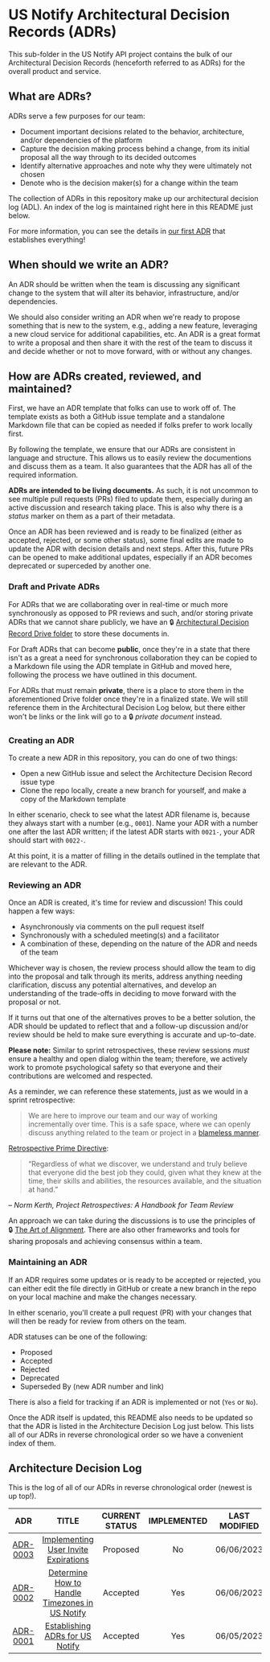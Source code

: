 # US Notify Architectural Decision Records (ADRs)

This sub-folder in the US Notify API project contains the bulk of our
Architectural Decision Records (henceforth referred to as ADRs) for the overall
product and service.


## What are ADRs?

ADRs serve a few purposes for our team:

- Document important decisions related to the behavior, architecture, and/or
  dependencies of the platform
- Capture the decision making process behind a change, from its initial proposal
  all the way through to its decided outcomes
- Identify alternative approaches and note why they were ultimately not chosen
- Denote who is the decision maker(s) for a change within the team

The collection of ADRs in this repository make up our architectural decision log
(ADL).  An index of the log is maintained right here in this README just below.

For more information, you can see the details in
[our first ADR](./0001-establishing-adrs-for-us-notify.md) that establishes
everything!


## When should we write an ADR?

An ADR should be written when the team is discussing any significant change to
the system that will alter its behavior, infrastructure, and/or dependencies.

We should also consider writing an ADR when we're ready to propose something
that is new to the system, e.g., adding a new feature, leveraging a new cloud
service for additional capabilities, etc.  An ADR is a great format to write a
proposal and then share it with the rest of the team to discuss it and decide
whether or not to move forward, with or without any changes.


## How are ADRs created, reviewed, and maintained?

First, we have an ADR template that folks can use to work off of.  The template
exists as both a GitHub issue template and a standalone Markdown file that can
be copied as needed if folks prefer to work locally first.

By following the template, we ensure that our ADRs are consistent in language
and structure.  This allows us to easily review the documentions and discuss
them as a team.  It also guarantees that the ADR has all of the required
information.

**ADRs are intended to be living documents.**  As such, it is not uncommon to
see multiple pull requests (PRs) filed to update them, especially during an
active discussion and research taking place.  This is also why there is a
*status* marker on them as a part of their metadata.

Once an ADR has been reviewed and is ready to be finalized (either as accepted,
rejected, or some other status), some final edits are made to update the ADR
with decision details and next steps.  After this, future PRs can be opened to
make additional updates, especially if an ADR becomes deprecated or superceded
by another one.


### Draft and Private ADRs

For ADRs that we are collaborating over in real-time or much more synchronously
as opposed to PR reviews and such, and/or storing private ADRs that we cannot
share publicly, we have an
:lock: [Architectural Decision Record Drive folder](https://drive.google.com/drive/folders/1APnbNZ81AuhZ8RFSyU5i9m_ZIetdHc-Q)
to store these documents in.

For Draft ADRs that can become **public**, once they're in a state that there
isn't as a great a need for synchronous collaboration they can be copied to a
Markdown file using the ADR template in GitHub and moved here, following the
process we have outlined in this document.

For ADRs that must remain **private**, there is a place to store them in the
aforementioned Drive folder once they're in a finalized state.  We will still
reference them in the Architectural Decision Log below, but there either won't
be links or the link will go to a :lock: *private document* instead.


### Creating an ADR

To create a new ADR in this repository, you can do one of two things:

- Open a new GitHub issue and select the Architecture Decision Record issue type
- Clone the repo locally, create a new branch for yourself, and make a copy of
  the Markdown template

In either scenario, check to see what the latest ADR filename is, because they
always start with a number (e.g., `0001`).  Name your ADR with a number one
after the last ADR written; if the latest ADR starts with `0021-`, your ADR
should start with `0022-`.

At this point, it is a matter of filling in the details outlined in the template
that are relevant to the ADR.


### Reviewing an ADR

Once an ADR is created, it's time for review and discussion!  This could happen
a few ways:

- Asynchronously via comments on the pull request itself
- Synchronously with a scheduled meeting(s) and a facilitator
- A combination of these, depending on the nature of the ADR and needs of the
  team

Whichever way is chosen, the review process should allow the team to dig into
the proposal and talk through its merits, address anything needing
clarification, discuss any potential alternatives, and develop an understanding
of the trade-offs in deciding to move forward with the proposal or not.

If it turns out that one of the alternatives proves to be a better solution, the
ADR should be updated to reflect that and a follow-up discussion and/or review
should be held to make sure everything is accurate and up-to-date.

**Please note:** Similar to sprint retrospectives, these review sessions *must*
ensure a healthy and open dialog within the team; therefore, we actively work
to promote psychological safety so that everyone and their contributions are
welcomed and respected.

As a reminder, we can reference these statements, just as we would in a sprint
retrospective:

>We are here to improve our team and our way of working incrementally over time.
>This is a safe space, where we can openly discuss anything related to the team
>or project in a [blameless manner](https://opensource.com/article/19/4/psychology-behind-blameless-retrospective).

[Retrospective Prime Directive](https://retrospectivewiki.org/index.php?title=The_Prime_Directive):

>“Regardless of what we discover, we understand and truly believe that everyone
>did the best job they could, given what they knew at the time, their skills and
>abilities, the resources available, and the situation at hand.”

*– Norm Kerth, Project Retrospectives:  A Handbook for Team Review*

An approach we can take during the discussions is to use the principles of
:lock: [The Art of Alignment](https://drive.google.com/file/d/1pPIzJG1kcnudR1HjZiB5UZgwYJ1dyetS/view?usp=share_link).
There are also other frameworks and tools for sharing proposals and achieving
consensus within a team.


### Maintaining an ADR

If an ADR requires some updates or is ready to be accepted or rejected, you can
either edit the file directly in GitHub or create a new branch in the repo on
your local machine and make the changes necessary.

In either scenario, you'll create a pull request (PR) with your changes that
will then be ready for review from others on the team.

ADR statuses can be one of the following:

- Proposed
- Accepted
- Rejected
- Deprecated
- Superseded By (new ADR number and link)

There is also a field for tracking if an ADR is implemented or not (`Yes` or
`No`).

Once the ADR itself is updated, this README also needs to be updated so that the
ADR is listed in the Architecture Decision Log just below.  This lists all of
our ADRs in reverse chronological order so we have a convenient index of them.


## Architecture Decision Log

This is the log of all of our ADRs in reverse chronological order (newest is up
top!).

| ADR | TITLE | CURRENT STATUS | IMPLEMENTED | LAST MODIFIED |
| :---: | :---: | :---: | :---: | :---: |
| [ADR-0003](./0003-implementing-invite-expirations.md) | [Implementing User Invite Expirations](./0003-implementing-invite-expirations.md) | Proposed | No | 06/06/2023 |
| [ADR-0002](./0002-how-to-handle-timezones.md) | [Determine How to Handle Timezones in US Notify](./0002-how-to-handle-timezones.md) | Accepted | Yes | 06/06/2023 |
| [ADR-0001](./0001-establishing-adrs-for-us-notify.md) | [Establishing ADRs for US Notify](./0001-establishing-adrs-for-us-notify.md) | Accepted | Yes | 06/05/2023 |
